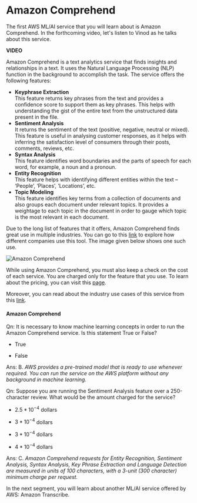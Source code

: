 # Amazon Comprehend

The first AWS ML/AI service that you will learn about is Amazon Comprehend. In the forthcoming video, let's listen to Vinod as he talks about this service.

**VIDEO**

Amazon Comprehend is a text analytics service that finds insights and relationships in a text. It uses the Natural Language Processing (NLP) function in the background to accomplish the task. The service offers the following features:

- **Keyphrase Extraction**  
    This feature returns key phrases from the text and provides a confidence score to support them as key phrases. This helps with understanding the gist of the entire text from the unstructured data present in the file.
- **Sentiment Analysis**  
    It returns the sentiment of the text (positive, negative, neutral or mixed). This feature is useful in analysing customer responses, as it helps with inferring the satisfaction level of consumers through their posts, comments, reviews, etc.
- **Syntax Analysis**  
    This feature identifies word boundaries and the parts of speech for each word, for example, a noun and a pronoun.
- **Entity Recognition**  
    This feature helps with identifying different entities within the text – ‘People’, ‘Places’, ‘Locations’, etc.
- **Topic Modeling**  
    This feature identifies key terms from a collection of documents and also groups each document under relevant topics. It provides a weightage to each topic in the document in order to gauge which topic is the most relevant in each document.

Due to the long list of features that it offers, Amazon Comprehend finds great use in multiple industries. You can go to this [link](https://aws.amazon.com/comprehend/customers/) to explore how different companies use this tool. The image given below shows one such use.

![Amazon Comprehend](https://i.ibb.co/svKzCgC/Amazon-Comprehend.png)

While using Amazon Comprehend, you must also keep a check on the cost of each service. You are charged only for the feature that you use. To learn about the pricing, you can visit this [page](https://aws.amazon.com/comprehend/pricing/).

Moreover, you can read about the industry use cases of this service from this [link](https://aws.amazon.com/comprehend/customers/).

#### Amazon Comprehend

Qn: It is necessary to know machine learning concepts in order to run the Amazon Comprehend service. Is this statement True or False?

- True

- False

Ans: B. *AWS provides a pre-trained model that is ready to use whenever required. You can run the service on the AWS platform without any background in machine learning.*

Qn: Suppose you are running the Sentiment Analysis feature over a 250-character review. What would be the amount charged for the service?

- $2.5*10^{-4}$ dollars

- $3*10^{-4}$ dollars

- $3*10^{-4}$ dollars

- $4*10^{-4}$ dollars

Ans: C. *Amazon Comprehend requests for Entity Recognition, Sentiment Analysis, Syntax Analysis, Key Phrase Extraction and Language Detection are measured in units of 100 characters, with a 3-unit (300 character) minimum charge per request.*

In the next segment, you will learn about another ML/AI service offered by AWS: Amazon Transcribe.
